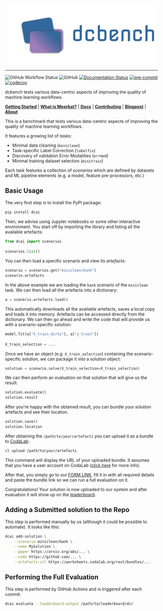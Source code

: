 
<div align="center">
    <img src="docs/banner.png" height=200 alt="banner"/>
</div>

-----
![GitHub Workflow Status](https://img.shields.io/github/workflow/status/data-centric-ai/dcbench/CI)
![GitHub](https://img.shields.io/github/license/data-centric-ai/dcbench)
[![Documentation Status](https://readthedocs.org/projects/dcbench/badge/?version=latest)](https://dcbench.readthedocs.io/en/latest/?badge=latest)
[![pre-commit](https://img.shields.io/badge/pre--commit-enabled-brightgreen?logo=pre-commit&logoColor=white)](https://github.com/pre-commit/pre-commit)
[![codecov](https://codecov.io/gh/data-centric-ai/dcbench/branch/main/graph/badge.svg?token=MOLQYUSYQU)](https://codecov.io/gh/data-centric-ai/dcbench)

dcbench tests various data-centric aspects of improving the quality of machine learning workflows.

[**Getting Started**](⚡️-Quickstart)
| [**What is Meerkat?**](💡-what-is-Meerkat)
| [**Docs**](https://meerkat.readthedocs.io/en/latest/index.html)
| [**Contributing**](CONTRIBUTING.md)
| [**Blogpost**](https://www.notion.so/sabrieyuboglu/Meerkat-DataPanels-for-Machine-Learning-64891aca2c584f1889eb0129bb747863)
| [**About**](✉️-About)

This is a benchmark that tests various data-centric aspects of improving the quality of machine learning workflows.

It features a growing list of *tasks*:

* Minimal data cleaning (`miniclean`)
* Task-specific Label Correction (`labelfix`)
* Discovery of validation Error Modalities (`errmod`)
* Minimal training dataset selection (`minitrain`)

Each task features a collection of *scenarios* which are defined by datasets and ML pipeline elements (e.g. a model, feature pre-processors, etc.)

## Basic Usage

The very first step is to install the PyPI package:

```bash
pip install dcai
```

Then, we advise using Jupyter notebooks or some other interactive environment. You start off by importing the library and listing all the available artefacts:

```python
from dcai import scenarios

scenarios.list()
```

You can then load a specific scenario and view its *artefacts*:

```python
scenario = scenarios.get("miniclean/bank")
scenario.artefacts
```

In the above example we are loading the `bank` scenario of the `miniclean` task. We can then load all the artefacts into a dictionary:

```python
a = scenario.artefacts.load()
```

This automatically downloads all the available artefacts, saves a local copy and loads it into memory. Artefacts can be accessed directly from the dictionary. We can then go ahead and write the code that will provide us with a scenario-specific solution:

```python
model.fit(a["X_train_dirty"], a["y_train"])

X_train_selection = ...
```

Once we have an object (e.g. `X_train_selection`) containing the scenario-specific solution, we can package it into a solution object:

```python
solution = scenario.solve(X_train_selection=X_train_selection)
```

We can then perform an evaluation on that solution that will give us the result:

```python
solution.evaluate()
solution.result
```

After you're happy with the obtained result, you can bundle your solution artefacts and see their location.

```python
solution.save()
solution.location
```

After obtaining the `/path/to/your/artefacts` you can upload it as a bundle to [CodaLab](https://codalab.org/):

```bash
cl upload /path/to/your/artefacts
```

This command will display the URL of your uploaded bundle. It assumes that you have a user account on CodaLab ([click here](https://codalab-worksheets.readthedocs.io/en/latest/features/bundles/uploading/) for more info).

After that, you simply go to our [FORM LINK](#), fill it in with all required details and paste the bundle link so we can run a full evaluation on it.

Congratulations! Your solution is now uploaded to our system and after evaluation it will show up on the [leaderboard](#).

## Adding a Submitted solution to the Repo

This step is performed manually by us (although it could be possible to automate). It looks like this:

```bash
dcai add-solution \
    --scenario miniclean/bank \
    --name MySolution \
    --paper https://arxiv.org/abs/... \
    --code https://github.com/... \
    --artefacts-url https://worksheets.codalab.org/rest/bundles/...
```

## Performing the Full Evaluation

This step is performed by GitHub Actions and is triggered after each commit.

```bash
dcai evaluate --leaderboard-output /path/to/leaderboard/dir
```
